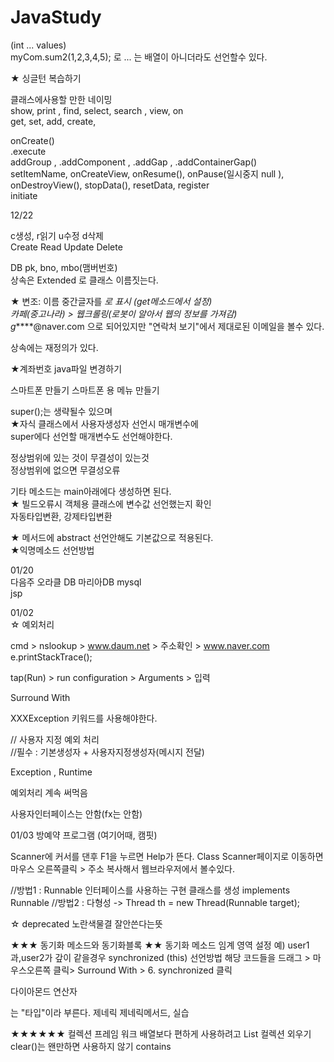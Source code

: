 # JavaStudy
(int ... values)<br/>
myCom.sum2(1,2,3,4,5); 로 ... 는 배열이 아니더라도 선언할수 있다.<br/>

★ 싱글턴 복습하기<br/>

클래스에사용할 만한 네이밍<br/>
show,  print , find, select, search , view, on<br/>
 get, set, add, create,<br/>


onCreate()<br/>
.execute<br/>
 addGroup , .addComponent , .addGap , .addContainerGap()<br/>
setItemName, onCreateView, onResume(), onPause(일시중지 null ),<br/>
onDestroyView(), stopData(), resetData, register<br/>
 initiate<br/>

12/22<br/>

c생성, r읽기 u수정 d삭제<br/>
Create  Read  Update  Delete<br/>

DB pk, bno, mbo(맴버번호)<br/>
상속은 Extended 로 클래스 이름짓는다.<br/>


★ 변조: 이름 중간글자를 *로 표시  (get메소드에서 설정)<br/>
카페(중고나라) > 웹크롤링(로봇이 알아서 웹의 정보를 가져감)<br/>
g*****@naver.com 으로 되어있지만 "연락처 보기"에서 제대로된 이메일을 볼수 있다.<br/>

상속에는 재정의가 있다.<br/>

★계좌번호 java파일 변경하기<br/>

스마트폰 만들기
스마트폰 용 메뉴 만들기

super();는 생략될수 있으며<br/>
★자식 클래스에서 사용자생성자 선언시 매개변수에 <br/>
super에다 선언할 매개변수도 선언해야한다.<br/>

정상범위에 있는 것이 무결성이 있는것<br/>
정상범위에 없으면 무결성오류<br/>

기타 메소드는 main아래에다 생성하면 된다.<br/>
★ 빌드오류시 객체용 클래스에 변수값 선언했는지 확인<br/>
자동타입변환, 강제타입변환<br/>

★ 메서드에 abstract 선언안해도 기본값으로 적용된다.<br/>
★익명메소드 선언방법<br/>

01/20<br/>
다음주 오라클 DB 마리아DB mysql<br/>
jsp<br/>

01/02<br/>
☆ 예외처리<br/>

cmd > nslookup > www.daum.net > 주소확인 > www.naver.com<br/>
e.printStackTrace();<br/>

tap(Run) > run configuration > Arguments > 입력<br/>

Surround With<br/>

XXXException 키워드를 사용해야한다.<br/>

// 사용자 지정 예외 처리<br/>
//필수 : 기본생성자 + 사용자지정생성자(메시지 전달)<br/>

Exception , Runtime<br/>

예외처리 계속 써먹음<br/>

사용자인터페이스는 안함(fx는 안함)<br/>

01/03
방예약 프로그램 (여기어때, 캠핏)

Scanner에 커서를 댄후 F1을 누르면 Help가 뜬다.
Class Scanner페이지로 이동하면 마우스 오른쪽클릭 > 주소 복사해서 웹브라우저에서 볼수있다.

//방법1 : Runnable 인터페이스를 사용하는 구현 클래스를 생성
implements Runnable
//방법2 : 다형성 -> Thread th = new Thread(Runnable target);

☆ deprecated 노란색물결 잘안쓴다는뜻

★★★ 동기화 메소드와 동기화블록
★★ 동기화 메소드 임계 영역 설정 예) user1과,user2가 갚이 같을경우
synchronized (this) 선언방법 해당 코드들을 드래그 > 마우스오른쪽 클릭> Surround With > 6. synchronized 클릭

다이아몬드 연산자

<T>는 "타입"이라 부른다.
제네릭
제네릭메서드, 실습

★★★★★★ 컬렉션 프레임 워크
배열보다 편하게 사용하려고
List 컬렉션 외우기 
clear()는 왠만하면 사용하지 않기 
contains


